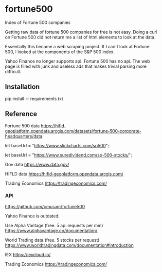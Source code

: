 # fortune500
Index of Fortune 500 companies

Getting raw data of fortune 500 companies for free is not easy.
Doing a curl on Fortune 500 did not return me a list of html elements to look at the data.

Essentially this became a web scraping project.
If I can't look at Fortune 500, I looked at the components of the S&P 500 index.


Yahoo Finance no longer supports api. Fortune 500 has no api. The web page is filled with junk and useless ads
that makes trivial parsing more difficult.


## Installation

pip install -r requirements.txt


## Reference

Fortune 500 data
https://hifld-geoplatform.opendata.arcgis.com/datasets/fortune-500-corporate-headquarters/data

let baseUrl = "https://www.slickcharts.com/sp500";

let baseUrl = "https://www.suredividend.com/sp-500-stocks/";


Gov data
https://www.data.gov/

HIFLD data
https://hifld-geoplatform.opendata.arcgis.com/

Trading Economics
https://tradingeconomics.com/

### API

https://github.com/cmusam/fortune500


Yahoo Finance is outdated.

Use Alpha Vantage (free. 5 api requests per min)
https://www.alphavantage.co/documentation/

World Trading data (free. 5 stocks per request)
https://www.worldtradingdata.com/documentation#introduction

IEX
https://iexcloud.io/


Trading Economics
https://tradingeconomics.com/

